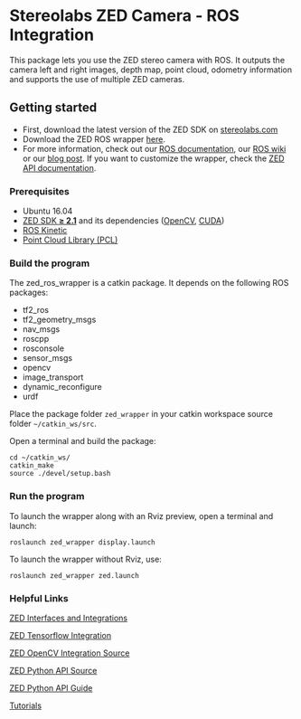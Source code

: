 # Stereolabs ZED Camera - ROS Integration

This package lets you use the ZED stereo camera with ROS. It outputs the camera left and right images, depth map, point cloud, odometry information and supports the use of multiple ZED cameras.

## Getting started

- First, download the latest version of the ZED SDK on [stereolabs.com](https://www.stereolabs.com/developers/)
- Download the ZED ROS wrapper [here](https://github.com/stereolabs/zed-ros-wrapper/archive/master.zip).
- For more information, check out our [ROS documentation](https://www.stereolabs.com/documentation/guides/using-zed-with-ros/introduction.html), our [ROS wiki](http://wiki.ros.org/zed-ros-wrapper) or our [blog post](https://www.stereolabs.com/blog/index.php/2015/09/07/use-your-zed-camera-with-ros/). If you want to customize the wrapper, check the [ZED API documentation](https://www.stereolabs.com/developers/documentation/API/).

### Prerequisites

- Ubuntu 16.04
- [ZED SDK **≥ 2.1**](https://www.stereolabs.com/developers/) and its dependencies ([OpenCV](http://docs.opencv.org/3.1.0/d7/d9f/tutorial_linux_install.html), [CUDA](https://developer.nvidia.com/cuda-downloads))
- [ROS Kinetic](http://wiki.ros.org/kinetic/Installation/Ubuntu)
- [Point Cloud Library (PCL)](https://github.com/PointCloudLibrary/pcl)

### Build the program

The zed_ros_wrapper is a catkin package. It depends on the following ROS packages:

   - tf2_ros
   - tf2_geometry_msgs
   - nav_msgs
   - roscpp
   - rosconsole
   - sensor_msgs
   - opencv
   - image_transport
   - dynamic_reconfigure
   - urdf

Place the package folder `zed_wrapper` in your catkin workspace source folder `~/catkin_ws/src`.

Open a terminal and build the package:

    cd ~/catkin_ws/
    catkin_make
    source ./devel/setup.bash

### Run the program

To launch the wrapper along with an Rviz preview, open a terminal and launch:

    roslaunch zed_wrapper display.launch

To launch the wrapper without Rviz, use:

    roslaunch zed_wrapper zed.launch
    
### Helpful Links

[ZED Interfaces and Integrations](https://www.stereolabs.com/docs/integrations/)

[ZED Tensorflow Integration](https://github.com/stereolabs/zed-tensorflow)

[ZED OpenCV Integration Source](https://github.com/stereolabs/zed-opencv)

[ZED Python API Source](https://github.com/stereolabs/zed-python-api)

[ZED Python API Guide](https://www.stereolabs.com/docs/video/using-video/)

[Tutorials](https://www.stereolabs.com/documentation/guides/using-zed-with-ros/introduction.html)
